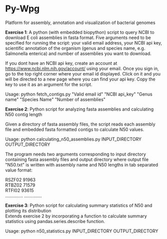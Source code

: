 # Py-Wpg
Platform for assembly, annotation and visualization of bacterial genomes

**Exercise 1**: A python (with embedded biopython) script to query NCBI to download E coli assemblies in fasta format. 
Five arguments need to be specified for running the script: your valid email address, your NCBI api key, scientific annotation of the organism (genus and species name, e.g. Salmonella enterica) and number of assemblies you want to download.

If you dont have an NCBI api key, create an account at https://www.ncbi.nlm.nih.gov/account/ using your email. Once you sign in, go to the top right corner where your email id displayed. Click on it and you will be directed to a new page where you can find your api key. Copy the key to use it as an argument for the script. 

Usage: python fetch_contigs.py "Valid email id" "NCBI api_key" "Genus name" "Species Name" "Number of assemblies" 


**Exercise 2**: Python script for analyzing fasta assemblies and calculating N50 contig length

Given a directory of fasta assembly files, the script reads each assembly file and embedded fasta formatted contigs to calculate N50 values. 

Usage: python calculating_n50_assemblies.py INPUT_DIRECTORY OUTPUT_DIRECTORY  

The program needs two arguments corresponding to input directory containing fasta assembly files and output directory where output file "N50.txt" is written with assembly name and N50 lengths in tab separated value format:   
   
RSZF02  91963   
RTBZ02  71579   
RTFI02  93615   
..............
..............

**Exercise 3**: Python script for calculating summary statistics of N50 and plotting its distribution   
Extends exercise 2 by incorporating a function to calculate summary statistics using pandas.series.describe function.

Usage: python n50_statistics.py INPUT_DIRECTORY OUTPUT_DIRECTORY  
